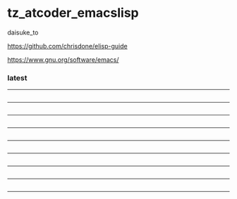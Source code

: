 # tz_atcoder_emacslisp

daisuke_to 


https://github.com/chrisdone/elisp-guide

https://www.gnu.org/software/emacs/

### latest

---
```

```
---
```

```
---
```

```
---
```

```
---
```

```
---
```

```
---
```

```
---
```

```
---
